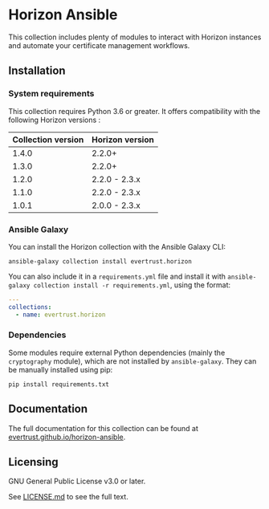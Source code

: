 # Horizon Ansible

This collection includes plenty of modules to interact with Horizon instances and automate your certificate management workflows.

## Installation

### System requirements

This collection requires Python 3.6 or greater. It offers compatibility with the following Horizon versions :

| Collection version | Horizon version |
|--------------------|-----------------|
| 1.4.0              | 2.2.0+          |
| 1.3.0              | 2.2.0+          |
| 1.2.0              | 2.2.0 - 2.3.x   |
| 1.1.0              | 2.2.0 - 2.3.x   |
| 1.0.1              | 2.0.0 - 2.3.x   |


### Ansible Galaxy
You can install the Horizon collection with the Ansible Galaxy CLI:

    ansible-galaxy collection install evertrust.horizon

You can also include it in a `requirements.yml` file and install it with `ansible-galaxy collection install -r requirements.yml`, using the format:

```yaml
---
collections:
  - name: evertrust.horizon
```

### Dependencies

Some modules require external Python dependencies (mainly the `cryptography` module), which are not installed by `ansible-galaxy`. They can be manually installed using pip:

    pip install requirements.txt


## Documentation

The full documentation for this collection can be found at [evertrust.github.io/horizon-ansible](https://evertrust.github.io/horizon-ansible/).

## Licensing

GNU General Public License v3.0 or later.

See [LICENSE.md](LICENSE.md) to see the full text.

